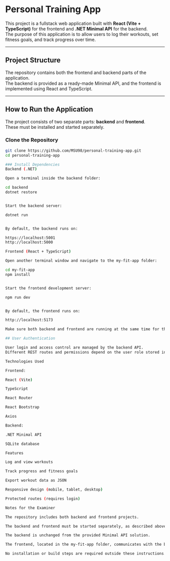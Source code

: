 # Personal Training App

This project is a fullstack web application built with **React (Vite + TypeScript)** for the frontend and **.NET Minimal API** for the backend.  
The purpose of this application is to allow users to log their workouts, set fitness goals, and track progress over time.

---

## Project Structure

The repository contains both the frontend and backend parts of the application.  
The backend is provided as a ready-made Minimal API, and the frontend is implemented using React and TypeScript.


---

## How to Run the Application

The project consists of two separate parts: **backend** and **frontend**.  
These must be installed and started separately.

### Clone the Repository

```bash
git clone https://github.com/MSU98/personal-training-app.git
cd personal-training-app

### Install Dependencies
Backend (.NET)

Open a terminal inside the backend folder:

cd backend
dotnet restore


Start the backend server:

dotnet run


By default, the backend runs on:

https://localhost:5001
http://localhost:5000

Frontend (React + TypeScript)

Open another terminal window and navigate to the my-fit-app folder:

cd my-fit-app
npm install


Start the frontend development server:

npm run dev


By default, the frontend runs on:

http://localhost:5173

Make sure both backend and frontend are running at the same time for the application to work correctly.

## User Authentication

User login and access control are managed by the backend API.
Different REST routes and permissions depend on the user role stored in the database.

Technologies Used

Frontend:

React (Vite)

TypeScript

React Router

React Bootstrap

Axios

Backend:

.NET Minimal API

SQLite database

Features

Log and view workouts

Track progress and fitness goals

Export workout data as JSON

Responsive design (mobile, tablet, desktop)

Protected routes (requires login)

Notes for the Examiner

The repository includes both backend and frontend projects.

The backend and frontend must be started separately, as described above.

The backend is unchanged from the provided Minimal API solution.

The frontend, located in the my-fit-app folder, communicates with the backend via REST API requests.

No installation or build steps are required outside these instructions.
